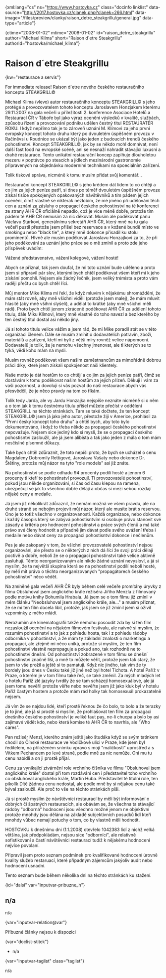 
{xml:lang="cs" ns="https://www.hostovka.cz" class="docinfo linklist" data-source="http://2017.hostovka.cz/clanek.php?clanek=266.html" data-image="/files/preview/clanky/raison\_detre\_steakgrillu/general.jpg" data-type="article"}

{ctime="2008-01-02" mtime="2008-01-02" id="raison\_detre\_steakgrillu" author="Michael Klíma" short="Raison d´etre Steakgrillu" authorid="hostovka/michael_klima"}

# Raison d´etre Steakgrillu

<!-- generated attribute kw by user_updatekw.sh on 2021-01-05, do not edit -->

{kw="restaurace a servis"}

For immediate release! Raison d´etre nového českého restauračního konceptu STEAKGRILL©

Michael Klima (vlevo) autor restauračního konceptu STEAKGRILL© s jeho protégé a provozovatelem tohoto konceptu Jaroslavem Honzjakem kterému 29.11.2007 na gala večeři u příležitosti 2. konference Asociace Hotelů a Restaurací ČR v Táboře byl jako výraz ocenění výsledků v kvalitě, službách, způsobu řízení a provozování podniku udělen čestný titul RESTAURATÉR ROKU. I když nepřímo tak je to zároveň uznání M. Klímovi za jeho první evropský koncept tohoto druhu který po dvouletém úspěšném provozu v Račiněvsi u Roudnice se ukázal být jako jeden z budoucích trendů českého pohostinství. Koncept STEAKGRILL©, jak by se někdo mohl domnívat, není další fast food na evropské scéně, ani se nesnaží nahradit stávající luxusní a drahé restaurace. Tento unikátní restaurační koncep zaplňuje dlouholetou mezeru v poptávce po steacích a jídlech mezinárodní gastronomie připravených na objednávku moderními technikami na spoeciálním zařízení.

Tolik tisková správa, nicméně k tomu musím přidat svůj komentář...

Restaurační koncept STEAKGRILL© s jeho krédem dát lidem to co chtějí a co jim za jejich peníze patří, si dnes po téměř dvouletém úspěšném provoze získal tisíce spokojených opakovaných návštěvníků a tím pádem jejich ocenění, čímž vlastně se nikterak nezlobím, že mé jméno při udělování těch cen a uznání za zásluhy o propagaci českého pohostinství na té konferenci ze strany AHR ČR oficiálně nepadlo, což je více méně dobře, protože tím pádem té AHR ČR nemusím za nic děkovat. Musím ale poděkovat panu Václavu Stárkovi, generálnímu sekretáři AHR ČR, který mně na tu gala večeři pustil přestože jsem přišel bez reservace a v kožené bundě místo ve smokingu nebo "black tie", a který mně dokonce přisadil ku stolu prominentů. Hlvně ale musím poděkovat Jaroslavu Honzajkovi za to, že při jeho poděkování za uznání jeho práce se o mě zmínil a proto zde jeho příspěvek uvádím:

Vážené představenstvo, vážení kolegové, vážení hosté!

Abych se přiznal, tak jsem doufal, že mi toto uznání bude uděleno a proto jsem si připravil pár slov, kterými bych chtěl poděkovat všem kteří mi k jeho získání pomohli. Nejsem ale žádný řečník, jsem veliký trémista a proto vám raději přečtu co bych chtěl říci.

Můj mentor Mike Klima mi řekl, že když mluvím k nějakému shromáždění, že mám stát rovně, aby mně všichni viděli (protože jsem malej), že mám mluvit hlasitě (aby mně všihni slyšeli), a udělat to krátké (aby mně všichni měli rádi). Proto bych chtěl jenom zkráceně poděkovat AHR ČR za udělení tohoto titulu, dále Miku Klímovi, který mně vlastně do toho navezl a bez kterého by ten čestný titul dostal asi někdo jiný.

Já si tohoto titulu velice vážím a jsem rád, že mi Mike poradil stát se v této organizaci členem. Dále se musím zmínit o dodavatelích potravin, zboží, materiálů a zařízení, kteří mi byli z větší míry rovněž velice nápomocni. Dodavatelů je tolik, že je nemohu všechny jmenovat, ale ti kterých se to týká, vědí koho mám na mysli.

Musím rovněž poděkovat všem našim zaměstnancům za mimořádně dobrou práci díky, které jsem získali spokojenost naši klientely.

Naše motto je dát hostům to co chtějí a co jim za jejich peníze patří, čímž se dostávám k tomu poděkovat našim hostům za jejich přízeň. Děkuji i vám za vaši pozornost, a dovoluji si vás pozvat do naši restaurace abych vás přesvědčil, že je něco pravdy na tom co říkám.

Tolik tedy Jarda, ale vy Jardu Honzajka nejspíše neznáte nicméně si o něm a o tom jak k tomu čestnému titulu přišel můžete přečíst v oddělení STEAKGRILL na těchto stránkách. Tam se také dočtete, že ten koncept STEAKGRILL© jsem já jako jeho autor, přestože žiji v Americe, prohlásil za "Prvni český koncept toho druhu" a chtěl bych, aby toto bylo dokumentováno, i když to třeba někdo za propagaci českého pohostinství nepovažuje. Nejsem sice jediný kdo si myslí, že se o propagaci českého pohostisntví zasloužil, ale já jsem alibista a tak jako jeden z mála o tom mám nesčíslné písemné důkazy.

Také bych chtěl zdůraznit, že toto nepíši proto, že bych se ucházel o cenu Magdaleny Dobromily Rettigové, Jaroslava Vašaty nebo dokonce Dr. Štětiny, protože můj názor na tyto "role models" asi již znáte.

Na pohostinství se podle odhadu 94 procenty podílí hosté a jenom 6 procenty ti kteří to pohostinství provozují. Ti provozovatelé pohostinství, pokud jsou někde organizováni, si čas od času klepou na ramena, ubezpečují se jak to všechno dobře dělají a občas si mezi sebou rozdají nějaké ceny a medaile.

Já jsem již několikrát zdůraznil, že nemám možná ve všem pravdu, ale na druhé straně se nebojím projevit můj názor, který ale musíte brát s reservou. Ono je to totiž všechno v organizovanosti. Každá organizace, nebo dokonce i každý časopis který se zabývá pohostisntvím si osobuje právo stanovit své zásady a kritéria pro hodnocení pohostinství a práce svých členů a má také právo své členy hodnotit a případně jim dávat podle svého uvážení třeba i medaile nebo dávat ceny za propagaci pohostisntví dokonce i nečlenům.

Pes je ale zakopaný v tom, že všichni provozovatelé pohostinství nejsou organizováni, ale přesto se o některých z nich dá říci že svoji práci dělají poctivě a dobře, neboli že se o propagaci pohostinství také velice aktivně zasluhují. Těmto neorganizovaným ale nikdo žádné uznání nevysloví, a já si myslím, že ta největší skupina která se na pohostinství podílí neboli hosté, by měli mít právo o těchto neorganizovaných "propagátorech českého pohostinství" něco vědět.

Na zmíněné gala večeři AHR ČR byly během celé večeře promítány úryvky z filmu Obsluhoval jsem anglického krále režiséra Jířího Menzla z filmovaný podle motivu knihy Bohumila Hrabala. Já jsem se o tom filmu již zmínil v mém článku "Neobsluhoval jsem anglického krále, ale..." a musím přiznat, že se mi ten film docela líbil, protože, jak jsem se již zmínil jsem si oživil vzpomínky z mého mládí.

Nerozumím ale kinematografii takže nemohu posoudit zda by si ten film nezasloužil ocenění na nějakém filmovém festivalu, ale naivně si myslím, že rozumím pohostinství a to jak z pohledu hosta, tak i z pohledu rádoby odborníka v pohostinství, a že mám ty základní znalosti o marketingu a propagaci, ale zřejmě mi něco uniká, protože si myslím, že ten film pohostinství vlastně nepropaguje a pokud ano, tak rozhodně ne to pohostinství dnešní. Od pohostinství zobrazené v tom filmu se dnešní pohostinství značně liší, a mně to můžete věřit, protože jsem tak starý, že jsem to vše prožil a ještě si to pamatuji. Když nic jiného, tak vím že ty bordely jsou dnes v Česku také již jiné než byl hotel Tichota. A hotel Paříž v Praze, o kterém je v tom filmu také řeč, se také změnil. Za mých mladých let o hotelu Paříž zlé jazyky tvrdily že se tam scházejí homosexuálové, ale já jsem tomu nevěřil protože věřte nebo nevěřte jsem již jako kluk byl v hotelu Paříž častým hostem a protože mám rád holky tak homosexuál prokazatelně nejsem.

Já vím že se najdou lidé, kteří prostě řeknou že čo bolo, to bolo a že terazky je to jiné, ale já si prostě si myslím, že prohlašovat ten film za propagaci dnešního českého pohostinství je veliké faut pas, ne-li chucpa a bylo by asi zajímavé vědět kdo, nebo která komise té AHR ČR to navrhla, ale "Who cares".

Pan režisér Menzl, kterého znám ještě jako študáka když se svým tatínkem chodil do Čínské restaurace ve Vodičkově ulici v Praze, kde jsem byl ředitelem, na přiloženém snímku vpravo s mojí "maličkostí" uprostřed a s Vítkem Pechancem po levé straně, podle mně za nic nemůže. Oni mu tu cenu nabídli a on ji prostě přijal.

Cenu za vynikající ztvárnění role vrchního číšníka ve filmu "Obsluhoval jsem anglického krále" dostal při tom rozdávání cen i představitel toho vrchního co obsluhoval anglického krále, Martin Huba. Představitel té titulní role, ten pikolík Dítě žádnou cenu nedostal, ale podle mně by si nějakou cenu také býval zasloužil. Ale proč to vše na těchto stránkách píši.

Já si prostě myslím že návštěvníci restaurací by měli být informování o dobrých či špatných restauracích, ale obávám se, že všechna ta stávající rádoby "odborná" hodnocení jsou všechno možné jenom ne objektivní protože mnohdy jsou dělána na základě subjektivních posudků lidí kteří mnohdy vůbec nemají potuchy o tom, co by vlastně měli hodnotit.

HOSTOVKU k dnešnímu dni (1.1.2008) otevřelo 1042383 lídí z nichž velká většina, jak předpokládám, nejsou sice "odborníci", ale relativně sofistikovaní a častí návštěvníci restaurací tudíž k nějakému hodnocení nejvíce povolaní.

Připravil jsem proto seznam podmínek pro kvalifikované hodnocení úrovně kvality služeb restaruací, které případným zájemcům jakýoliv audit nebo hodnocení usnadní.

Tento seznam bude během několika dni na těchto stránkách ku stažení.

{id="dalsi" var="inputvar-pribuzne_h"}

## n/a

n/a

{var="inputvar-relation@var"}

Příbuzné články nejsou k dispozici

{var="doclist-stitek"}

  * n/a

{var="inputvar-taglist" class="taglist"}

n/a

